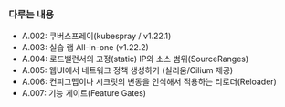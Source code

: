 ### 다루는 내용 
- A.002: 쿠버스프레이(kubespray / v1.22.1)
- A.003: 실습 랩 All-in-one (v1.22.2)
- A.004: 로드밸런서의 고정(static) IP와 소스 범위(SourceRanges)
- A.005: 웹UI에서 네트워크 정책 생성하기 (실리움/Cilium 제공)
- A.006: 컨피그맵이나 시크릿의 변동을 인식해서 적용하는 리로더(Reloader)
- A.007: 기능 게이트(Feature Gates)